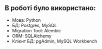 ## В роботі було використано:<br>
* Мова: Python <br>
* БД: Postgres, MySQL <br>
* Migration Tool: Alembic <br>
* ORM: SQLAlchemy <br>
* Клієнт БД: pgAdmin, MySQL Workbench <br>
